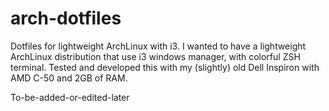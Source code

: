 # arch-dotfiles
Dotfiles for lightweight ArchLinux with i3. I wanted to have a lightweight ArchLinux distribution that use i3 windows manager, with colorful ZSH terminal. Tested and developed this with my (slightly) old Dell Inspiron with AMD C-50 and 2GB of RAM.  

To-be-added-or-edited-later
